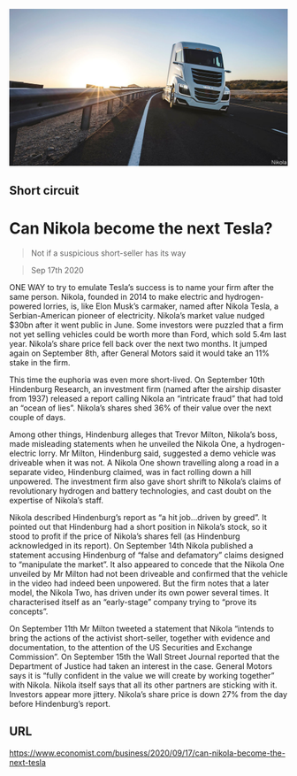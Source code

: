 ![](./images/20200919_WBP004_0.jpg)

## Short circuit

# Can Nikola become the next Tesla?

> Not if a suspicious short-seller has its way

> Sep 17th 2020

ONE WAY to try to emulate Tesla’s success is to name your firm after the same person. Nikola, founded in 2014 to make electric and hydrogen-powered lorries, is, like Elon Musk’s carmaker, named after Nikola Tesla, a Serbian-American pioneer of electricity. Nikola’s market value nudged $30bn after it went public in June. Some investors were puzzled that a firm not yet selling vehicles could be worth more than Ford, which sold 5.4m last year. Nikola’s share price fell back over the next two months. It jumped again on September 8th, after General Motors said it would take an 11% stake in the firm. 

This time the euphoria was even more short-lived. On September 10th Hindenburg Research, an investment firm (named after the airship disaster from 1937) released a report calling Nikola an “intricate fraud” that had told an “ocean of lies”. Nikola’s shares shed 36% of their value over the next couple of days.

Among other things, Hindenburg alleges that Trevor Milton, Nikola’s boss, made misleading statements when he unveiled the Nikola One, a hydrogen-electric lorry. Mr Milton, Hindenburg said, suggested a demo vehicle was driveable when it was not. A Nikola One shown travelling along a road in a separate video, Hindenburg claimed, was in fact rolling down a hill unpowered. The investment firm also gave short shrift to Nikola’s claims of revolutionary hydrogen and battery technologies, and cast doubt on the expertise of Nikola’s staff. 

Nikola described Hindenburg’s report as “a hit job…driven by greed”. It pointed out that Hindenburg had a short position in Nikola’s stock, so it stood to profit if the price of Nikola’s shares fell (as Hindenburg acknowledged in its report). On September 14th Nikola published a statement accusing Hindenburg of “false and defamatory” claims designed to “manipulate the market”. It also appeared to concede that the Nikola One unveiled by Mr Milton had not been driveable and confirmed that the vehicle in the video had indeed been unpowered. But the firm notes that a later model, the Nikola Two, has driven under its own power several times. It characterised itself as an “early-stage” company trying to “prove its concepts”.

On September 11th Mr Milton tweeted a statement that Nikola “intends to bring the actions of the activist short-seller, together with evidence and documentation, to the attention of the US Securities and Exchange Commission”. On September 15th the Wall Street Journal reported that the Department of Justice had taken an interest in the case. General Motors says it is “fully confident in the value we will create by working together” with Nikola. Nikola itself says that all its other partners are sticking with it. Investors appear more jittery. Nikola’s share price is down 27% from the day before Hindenburg’s report.

## URL

https://www.economist.com/business/2020/09/17/can-nikola-become-the-next-tesla

